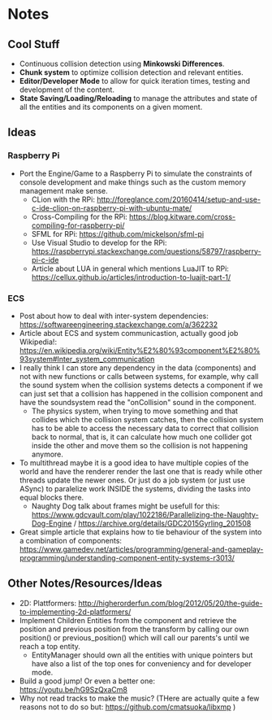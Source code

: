 # Notes

## Cool Stuff

- Continuous collision detection using **Minkowski Differences**.
- **Chunk system** to optimize collision detection and relevant entities.
- **Editor/Developer Mode** to allow for quick iteration times, testing and development of the content.
- **State Saving/Loading/Reloading** to manage the attributes and state of all the entities and its components on a given moment.

## Ideas

### Raspberry Pi

 - Port the Engine/Game to a Raspberry Pi to simulate the constraints of console development and make things such as the custom memory management make sense.
 	- CLion with the RPi: http://foreglance.com/20160414/setup-and-use-c-ide-clion-on-raspberry-pi-with-ubuntu-mate/
 	- Cross-Compiling for the RPi: https://blog.kitware.com/cross-compiling-for-raspberry-pi/
 	- SFML for RPi: https://github.com/mickelson/sfml-pi
 	- Use Visual Studio to develop for the RPi: https://raspberrypi.stackexchange.com/questions/58797/raspberry-pi-c-ide
 	- Article about LUA in general which mentions LuaJIT to RPi: https://cellux.github.io/articles/introduction-to-luajit-part-1/

### ECS
 - Post about how to deal with inter-system dependencies: https://softwareengineering.stackexchange.com/a/362232
 - Article about ECS and system communicastion, actually good job Wikipedia!: https://en.wikipedia.org/wiki/Entity%E2%80%93component%E2%80%93system#Inter_system_communication
 - I really think I can store any dependency in the data (components) and not with new functions or calls between systems, for example, why call the sound system when the collision systems detects a component if we can just set that a collision has happened in the collision component and have the soundsystem read the "onCollision" sound in the component.
 	- The physics system, when trying to move something and that collides which the collision system catches, then the collision system has to be able to access the necessary data to correct that collision back to normal, that is, it can calculate how much one collider got inside the other and move them so the collision is not happening anymore.
 - To multithread maybe it is a good idea to have multiple copies of the world and have the renderer render the last one that is ready while other threads update the newer ones. Or just do a job system (or just use ASync) to paralelize work INSIDE the systems, dividing the tasks into equal blocks there.
 	- Naughty Dog talk about frames might be usefull for this: https://www.gdcvault.com/play/1022186/Parallelizing-the-Naughty-Dog-Engine / https://archive.org/details/GDC2015Gyrling_201508
 - Great simple article that explains how to tie behaviour of the system into a combination of components: https://www.gamedev.net/articles/programming/general-and-gameplay-programming/understanding-component-entity-systems-r3013/


## Other Notes/Resources/Ideas

 - 2D: Plattformers: http://higherorderfun.com/blog/2012/05/20/the-guide-to-implementing-2d-platformers/
 - Implement Children Entities from the component and retrieve the position and previous position from the transform by calling
 our own position() or previous_position() which will call our parents's until we reach a top entity.
 	- EntityManager should own all the entities with unique pointers but have also a list of the top ones for conveniency and for developer mode.
 - Build a good jump! Or even a better one: https://youtu.be/hG9SzQxaCm8
 - Why not read tracks to make the music? (THere are actually quite a few reasons not to do so but: https://github.com/cmatsuoka/libxmp )

